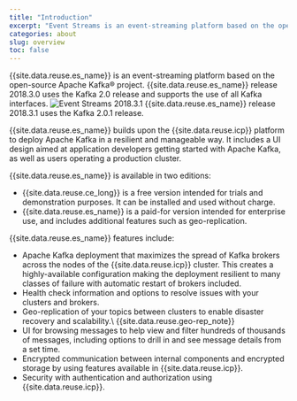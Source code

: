 ```yaml
---
title: "Introduction"
excerpt: "Event Streams is an event-streaming platform based on the open-source Apache Kafka® project."
categories: about
slug: overview
toc: false
---
```


{{site.data.reuse.es_name}} is an event-streaming platform based on the open-source Apache Kafka® project.  {{site.data.reuse.es_name}} release 2018.3.0 uses the Kafka 2.0 release and supports the use of all Kafka interfaces. ![Event Streams 2018.3.1](../../../images/2018.3.1.svg "In Event Streams 2018.3.1.") {{site.data.reuse.es_name}} release 2018.3.1 uses the Kafka 2.0.1 release.

{{site.data.reuse.es_name}} builds upon the {{site.data.reuse.icp}} platform to deploy Apache Kafka in a resilient and manageable way. It includes a UI design aimed at application developers getting started with Apache Kafka, as well as users operating a production cluster.

{{site.data.reuse.es_name}} is available in two editions:
* {{site.data.reuse.ce_long}} is a free version intended for trials and demonstration purposes. It can be installed and used without charge.
* {{site.data.reuse.es_name}} is a paid-for version intended for enterprise use, and includes additional features such as geo-replication.

{{site.data.reuse.es_name}} features include:

* Apache Kafka deployment that maximizes the spread of Kafka brokers across the nodes of the {{site.data.reuse.icp}} cluster. This creates a highly-available configuration making the deployment resilient to many classes of failure with automatic restart of brokers included.
* Health check information and options to resolve issues with your clusters and brokers.
* Geo-replication of your topics between clusters to enable disaster recovery and scalability.\\
  {{site.data.reuse.geo-rep_note}}
* UI for browsing messages to help view and filter hundreds of thousands of messages, including options to drill in and see message details from a set time.
* Encrypted communication between internal components and encrypted storage by using features available in {{site.data.reuse.icp}}.
* Security with authentication and authorization using {{site.data.reuse.icp}}.
